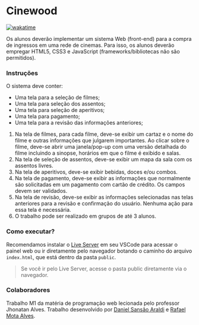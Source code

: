 # Cinewood

[![wakatime](https://wakatime.com/badge/user/920a7e43-2969-4212-82ff-1b375685ff58/project/018ed844-20e6-44ae-aa73-fab6658900f0.svg)](https://wakatime.com/badge/user/920a7e43-2969-4212-82ff-1b375685ff58/project/018ed844-20e6-44ae-aa73-fab6658900f0)

Os alunos deverão implementar um sistema Web (front-end) para a compra de ingressos em uma rede de cinemas. Para isso, os alunos deverão empregar HTML5, CSS3 e JavaScript (frameworks/bibliotecas não são permitidos).

### Instruções

O sistema deve conter:

- Uma tela para a seleção de filmes;
- Uma tela para seleção dos assentos;
- Uma tela para seleção de aperitivos;
- Uma tela para pagamento;
- Uma tela para a revisão das informações anteriores;

1. Na tela de filmes, para cada filme, deve-se exibir um cartaz e o nome do filme e outras informações que julgarem importantes. Ao clicar sobre o filme, deve-se abrir uma janela/pop-up com uma versão detalhada do filme incluindo a sinopse, horários em que o filme é exibido e salas.
2. Na tela de seleção de assentos, deve-se exibir um mapa da sala com os assentos livres.
3. Na tela de aperitivos, deve-se exibir bebidas, doces e/ou combos.
4. Na tela de pagamento, deve-se exibir as informações que normalmente são solicitadas em um pagamento com cartão de crédito. Os campos devem ser validados.
5. Na tela de revisão, deve-se exibir as informações selecionadas nas telas anteriores para a revisão e confirmação do usuário. Nenhuma ação para essa tela é necessária.
6. O trabalho pode ser realizado em grupos de até 3 alunos.

### Como executar?

Recomendamos instalar o [Live Server](https://marketplace.visualstudio.com/items?itemName=ritwickdey.LiveServer) em seu VSCode para acessar o painel web ou ir diretamente pelo navegador botando o caminho do arquivo `index.html`, que está dentro da pasta `public`.

> Se você ir pelo Live Server, acesse o pasta public diretamente via o navegador.

### Colaboradores

Trabalho M1 da matéria de programação web lecionada pelo professor Jhonatan Alves. Trabalho desenvolvido por [Daniel Sansão Araldi](https://github.com/DanielAraldi) e [Rafael Mota Alves](https://github.com/RafaelMotaAlvess).
